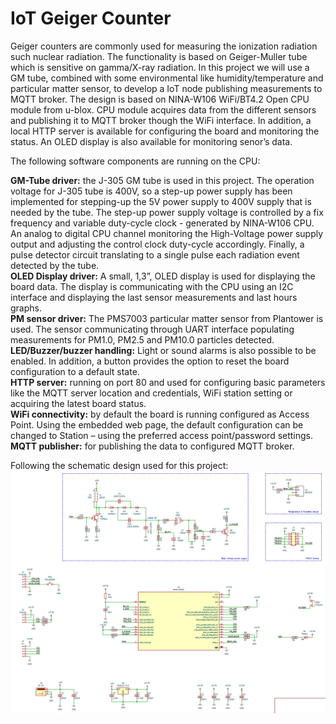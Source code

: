 # IoT Geiger Counter

Geiger counters are commonly used for measuring the ionization radiation such nuclear radiation. The functionality is based on Geiger-Muller tube which is sensitive on gamma/X-ray radiation. In this project we will use a GM tube, combined with some environmental like humidity/temperature and particular matter sensor, to develop a IoT node publishing measurements to MQTT broker.
The design is based on NINA-W106 WiFi/BT4.2 Open CPU module from u-blox. CPU module acquires data from the different sensors and publishing it to MQTT broker though the WiFi interface. In addition, a local HTTP server is available for configuring the board and monitoring the status. An OLED display is also available for monitoring senor’s data.

The following software components are running on the CPU:

__GM-Tube driver:__ the J-305 GM tube is used in this project. The operation voltage for J-305 tube is 400V, so a step-up power supply has been implemented for stepping-up the 5V power supply to 400V supply that is needed by the tube. The step-up power supply voltage is controlled by a fix frequency and variable duty-cycle clock - generated by NINA-W106 CPU. An analog to digital CPU channel monitoring the High-Voltage power supply output and adjusting the control clock duty-cycle accordingly. Finally, a pulse detector circuit translating to a single pulse each radiation event detected by the tube.  
__OLED Display driver:__ A small, 1,3”, OLED display is used for displaying the board data. The display is communicating with the CPU using an I2C interface and displaying the last sensor measurements and last hours graphs.  
__PM sensor driver:__ The PMS7003 particular matter sensor from Plantower is used. The sensor communicating through UART interface populating measurements for PM1.0, PM2.5 and PM10.0 particles detected.  
__LED/Buzzer/buzzer handling:__ Light or sound alarms is also possible to be enabled. In addition, a button provides the option to reset the board configuration to a default state.  
__HTTP server:__ running on port 80 and used for configuring basic parameters like the MQTT server location and credentials, WiFi station setting or acquiring the latest board status.  
__WiFi connectivity:__ by default the board is running configured as Access Point. Using the embedded web page, the default configuration can be changed to Station – using the preferred access point/password settings.  
__MQTT publisher:__ for publishing the data to configured MQTT broker.  

Following the schematic design used for this project:  
![Schematic diagram](/Doc/Schematic.png)
